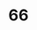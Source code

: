 ---
title: "66"
imageurl: "../src/content/assets/66.webp"
dwnurl: "https://imgs1.thamizhnation.org/66.jpg"
tags: ['thalaivar']
---